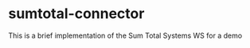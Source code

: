 sumtotal-connector
==================

This is a brief implementation of the Sum Total Systems WS for a demo
